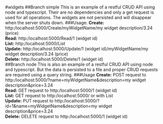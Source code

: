 #widgets
##Branch simple
This is an example of a restful CRUD API using node and typescript.
Their are no dependencies and only a get request is used for all operations.
The widgets are not persisted and will disappear when the server shuts down.
###Usage:
**Create:** http:/localhost:5000/Create/myWidgetName/my widget description/3.24 (price)<br>
**Read:** http:/localhost:5000/Read/1 (widget id)<br>
**List:** http:/localhost:5000/List<br>
**Update:** http:/localhost:5000/Update/1 (widget id)/myWidgetName/my widget description/3.24 (price)<br>
**Delete:** http:/localhost:5000/Delete/1 (widget id)<br>
##Branch node
This is also an example of a restful CRUD API using node and typescript.
But the data is persisted to a file and proper CRUD requests are required using a query string.
###Usage
**Create:** POST request to http:/localhost:5000/?name=myWidgetName&description=my widget description&price=3.24<br>
**Read:** GET request to http:/localhost:5000/1 (widget id)<br>
**List:** GET request to http:/localhost:5000/ or with List<br>
**Update:** PUT request to http:/localhost:5000/?id=1&name=myWidgetName&description=my widget description&price=3.24<br>
**Delete:** DELETE request to http:/localhost:5000/1 (widget id)<br>